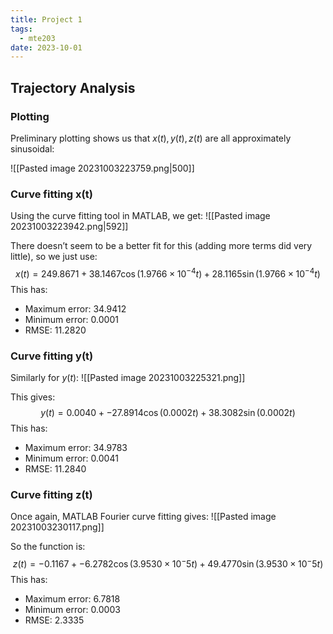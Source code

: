 ```yaml
---
title: Project 1
tags:
  - mte203
date: 2023-10-01
---
```

## Trajectory Analysis

### Plotting
Preliminary plotting shows us that $x(t), y(t), z(t)$ are all approximately sinusoidal:

![[Pasted image 20231003223759.png|500]]

### Curve fitting x(t)
Using the curve fitting tool in MATLAB, we get:
![[Pasted image 20231003223942.png|592]]

There doesn’t seem to be a better fit for this (adding more terms did very little), so we just use:
$$
x(t) = 249.8671 + 38.1467\cos(1.9766\times 10^{-4} t) + 28.1165\sin(1.9766\times 10^{-4} t) 
$$
This has:
- Maximum error: 34.9412
- Minimum error: 0.0001
- RMSE: 11.2820 

### Curve fitting y(t)
Similarly for $y(t)$:
![[Pasted image 20231003225321.png]]

This gives:
$$
y(t) = 0.0040 + -27.8914\cos(0.0002 t) + 38.3082\sin(0.0002 t) 
$$
This has:
- Maximum error: 34.9783
- Minimum error: 0.0041
- RMSE: 11.2840

### Curve fitting z(t)
Once again, MATLAB Fourier curve fitting gives:
![[Pasted image 20231003230117.png]]

So the function is:
$$
z(t) = -0.1167 + -6.2782\cos(3.9530 \times 10^-5t) + 49.4770\sin(3.9530 \times 10^-5t) 
$$
This has:
- Maximum error: 6.7818
- Minimum error: 0.0003
- RMSE: 2.3335

